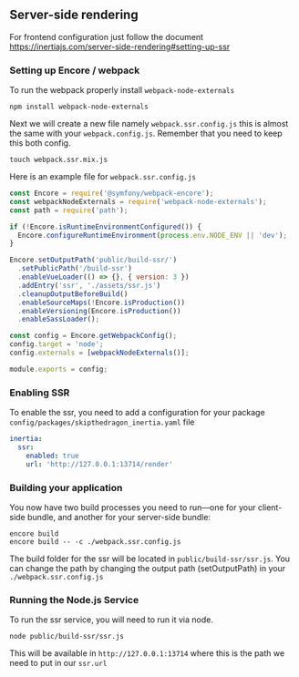 ## Server-side rendering

For frontend configuration just follow the document https://inertiajs.com/server-side-rendering#setting-up-ssr

### Setting up Encore / webpack

To run the webpack properly install `webpack-node-externals`

```shell
npm install webpack-node-externals
```

Next we will create a new file namely `webpack.ssr.config.js` this is almost the same with
your `webpack.config.js`. Remember that you need to keep this both config.

```shell
touch webpack.ssr.mix.js
```

Here is an example file for `webpack.ssr.config.js`

```js
const Encore = require('@symfony/webpack-encore');
const webpackNodeExternals = require('webpack-node-externals');
const path = require('path');

if (!Encore.isRuntimeEnvironmentConfigured()) {
  Encore.configureRuntimeEnvironment(process.env.NODE_ENV || 'dev');
}

Encore.setOutputPath('public/build-ssr/')
  .setPublicPath('/build-ssr')
  .enableVueLoader(() => {}, { version: 3 })
  .addEntry('ssr', './assets/ssr.js')
  .cleanupOutputBeforeBuild()
  .enableSourceMaps(!Encore.isProduction())
  .enableVersioning(Encore.isProduction())
  .enableSassLoader();

const config = Encore.getWebpackConfig();
config.target = 'node';
config.externals = [webpackNodeExternals()];

module.exports = config;
```

### Enabling SSR

To enable the ssr, you need to add a configuration for your package `config/packages/skipthedragon_inertia.yaml` file

```yaml
inertia:
  ssr:
    enabled: true
    url: 'http://127.0.0.1:13714/render'
```

### Building your application

You now have two build processes you need to run—one for your client-side bundle,
and another for your server-side bundle:

```shell
encore build
encore build -- -c ./webpack.ssr.config.js
```

The build folder for the ssr will be located in `public/build-ssr/ssr.js`.
You can change the path by changing the output path (setOutputPath) in your `./webpack.ssr.config.js`

### Running the Node.js Service

To run the ssr service, you will need to run it via node.

```shell
node public/build-ssr/ssr.js
```

This will be available in `http://127.0.0.1:13714` where this is the path we need to put in our `ssr.url`
